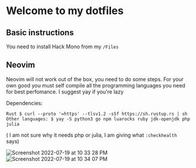 # Welcome to my dotfiles

## Basic instructions 
You need to install Hack Mono from my `/Files`

## Neovim
Neovim will not work out of the box, you need to do some steps.
For your own good you must self compile all the programming languages you need for best perfomance.
I suggest yay if you're lazy

Dependencies: <br>

```shell
Rust $ curl --proto '=https' --tlsv1.2 -sSf https://sh.rustup.rs | sh 
Other languages: $ yay -S python3 go npm luarocks ruby jdk-openjdk php julia
```

( I am not sure why it needs php or julia, I am giving what `:checkhealth` says)

![Screenshot 2022-07-19 at 10 33 28 PM](https://user-images.githubusercontent.com/30930688/179842099-584f9ecd-cba3-486e-9814-aae06f32ad40.png)
![Screenshot 2022-07-19 at 10 34 07 PM](https://user-images.githubusercontent.com/30930688/179842115-1dc2ba6f-9a3d-4e51-a7da-29a8659574d0.png)

